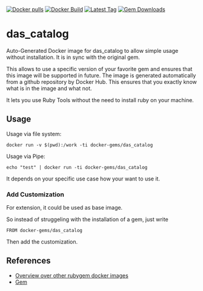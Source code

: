 [![Docker pulls](https://img.shields.io/docker/pulls/rubygem/das_catalog.svg)](https://hub.docker.com/r/rubygem/das_catalog/)
[![Docker Build](https://img.shields.io/docker/automated/rubygem/das_catalog.svg)](https://hub.docker.com/r/rubygem/das_catalog/)
[![Latest Tag](https://img.shields.io/github/tag/docker-rubygem/das_catalog.svg)](https://hub.docker.com/r/rubygem/das_catalog/)
[![Gem Downloads](https://img.shields.io/gem/dt/das_catalog.svg)](https://rubygems.org/gems/das_catalog/)
# das_catalog

Auto-Generated Docker image for das_catalog to allow simple usage without installation.
It is in sync with the original gem.

This allows to use a specific version of your favorite gem and ensures that this image will be supported in future.
The image is generated automatically from a github repository by Docker Hub.
This ensures that you exactly know what is in the image and what not.

It lets you use Ruby Tools without the need to install ruby on your machine.

## Usage

Usage via file system:

`docker run -v $(pwd):/work -ti docker-gems/das_catalog`

Usage via Pipe:

`echo "test" | docker run -ti docker-gems/das_catalog`

It depends on your specific use case how your want to use it.

### Add Customization

For extension, it could be used as base image.

So instead of struggeling with the installation of a gem, just write

`FROM docker-gems/das_catalog`

Then add the customization.

## References

 - [Overview over other rubygem docker images](https://github.com/thinkbot/docker-rubygem)
 - [Gem](https://rubygems.org/gems/das_catalog/)
